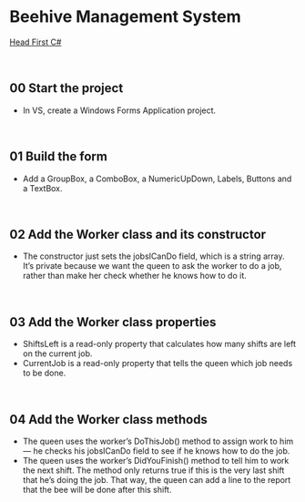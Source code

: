 # Beehive Management System
[Head First C#](http://www.headfirstlabs.com/books//hfcsharp/)

&nbsp;
## 00 Start the project
* In VS, create a Windows Forms Application project.

&nbsp;
## 01 Build the form
* Add a GroupBox, a ComboBox, a NumericUpDown, Labels, Buttons and a TextBox.

&nbsp;
## 02 Add the Worker class and its constructor
* The constructor just sets the jobsICanDo field, which is a string array. It’s private because we want the queen to ask the worker to do a job, rather than make her check whether he knows how to do it.

&nbsp;
## 03 Add the Worker class properties
* ShiftsLeft is a read-only property that calculates how many shifts are left on the current job.
* CurrentJob is a read-only property that tells the queen which job needs to be done.


&nbsp;
## 04 Add the Worker class methods
* The queen uses the worker’s DoThisJob() method to assign work to him — he checks his jobsICanDo field to see if he knows how to do the job.
* The queen uses the worker’s DidYouFinish() method to tell him to work the next shift. The method only returns true if this is the very last shift that he’s doing the job. That way, the queen can add a line to the report that the bee will be done after this shift.
